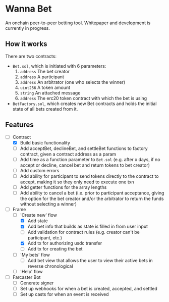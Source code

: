 # Wanna Bet

An onchain peer-to-peer betting tool. Whitepaper and development is currently in progress.

## How it works

There are two contracts: 

- `Bet.sol`, which is initiated with 6 parameters:
  1. `address` The bet creator
  2. `address` A participant
  3. `address` An arbitrator (one who selects the winner)
  4. `uint256` A token amount
  5. `string` An attached message
  6. `address` The erc20 token contract with which the bet is using
- `BetFactory.sol`, which creates new Bet contracts and holds the initial state of all bets created from it.

## Features

- [ ] Contract
  - [x] Build basic functionality
  - [ ] Add acceptBet, declineBet, and settleBet functions to factory contract, given a contract address as a param
  - [ ] Add time as a function parameter to `Bet.sol` (e.g. after x days, if no accept or decline, cancel bet and return tokens to bet creator)
  - [ ] Add custom errors
  - [ ] Add ability for participant to send tokens directly to the contract to accept, making it so they only need to execute one txn
  - [ ] Add getter functions for the array lengths
  - [ ] Add ability to cancel a bet (i.e. prior to participant acceptance, giving the option for the bet creator and/or the arbitrator to return the funds without selecting a winner)
- [ ] Frame
  - [ ] 'Create new' flow
    - [x] Add state
    - [x] Add bet info that builds as state is filled in from user input
    - [ ] Add validation for contract rules (e.g. creator can't be participant, etc.)
    - [x] Add tx for authorizing usdc transfer
    - [ ] Add tx for creating the bet
  - [ ] 'My bets' flow
    - [ ] Add bet view that allows the user to view their active bets in reverse chronological
  - [ ] 'Help' flow
- [ ] Farcaster Bot
  - [ ] Generate signer
  - [ ] Set up webhooks for when a bet is created, accepted, and settled
  - [ ] Set up casts for when an event is received
